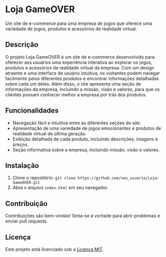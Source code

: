 # Loja GameOVER

Um site de e-commerce para uma empresa de jogos que oferece uma variedade de jogos, produtos e acessórios de realidade virtual.

## Descrição

O projeto Loja GameOVER é um site de e-commerce desenvolvido para oferecer aos usuários uma experiência interativa ao explorar os jogos, produtos e acessórios de realidade virtual da empresa. Com um design atraente e uma interface de usuário intuitiva, os visitantes podem navegar facilmente pelos diferentes produtos e encontrar informações detalhadas sobre cada um deles. Além disso, o site apresenta uma seção de informações da empresa, incluindo a missão, visão e valores, para que os clientes possam conhecer melhor a empresa por trás dos produtos.

## Funcionalidades

- Navegação fácil e intuitiva entre as diferentes seções do site.
- Apresentação de uma variedade de jogos emocionantes e produtos de realidade virtual de última geração.
- Exibição detalhada de cada produto, incluindo descrições, imagens e preços.
- Seção informativa sobre a empresa, incluindo missão, visão e valores.

## Instalação

1. Clone o repositório: `git clone https://github.com/seu_usuario/Loja-GameOVER.git`
2. Abra o arquivo `index.html` em seu navegador.

## Contribuição

Contribuições são bem-vindas! Sinta-se à vontade para abrir problemas e enviar pull requests.

## Licença

Este projeto está licenciado sob a [Licença MIT](https://opensource.org/licenses/MIT).
